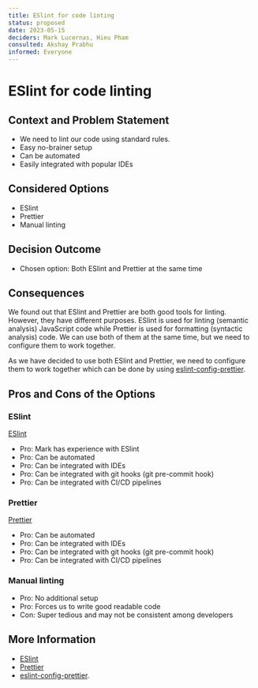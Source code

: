 ```yaml
---
title: ESlint for code linting
status: proposed
date: 2023-05-15
deciders: Mark Lucernas, Hieu Pham
consulted: Akshay Prabhu
informed: Everyone
---
```


# ESlint for code linting

## Context and Problem Statement

- We need to lint our code using standard rules.
- Easy no-brainer setup
- Can be automated
- Easily integrated with popular IDEs

## Considered Options

- ESlint
- Prettier
- Manual linting

## Decision Outcome

- Chosen option: Both ESlint and Prettier at the same time

## Consequences

We found out that ESlint and Prettier are both good tools for linting. However,
they have different purposes. ESlint is used for linting (semantic analysis)
JavaScript code while Prettier is used for formatting (syntactic analysis) code.
We can use both of them at the same time, but we need to configure them to work
together.

As we have decided to use both ESlint and Prettier, we need to configure them to
work together which can be done by using
[eslint-config-prettier](https://www.npmjs.com/package/eslint-plugin-prettier).

## Pros and Cons of the Options

### ESlint

[ESlint](https://eslint.org/)

- Pro: Mark has experience with ESlint
- Pro: Can be automated
- Pro: Can be integrated with IDEs
- Pro: Can be integrated with git hooks (git pre-commit hook)
- Pro: Can be integrated with CI/CD pipelines

### Prettier

[Prettier](https://prettier.io/)

- Pro: Can be automated
- Pro: Can be integrated with IDEs
- Pro: Can be integrated with git hooks (git pre-commit hook)
- Pro: Can be integrated with CI/CD pipelines

### Manual linting

- Pro: No additional setup
- Pro: Forces us to write good readable code
- Con: Super tedious and may not be consistent among developers

## More Information

- [ESlint](https://eslint.org/)
- [Prettier](https://prettier.io/)
- [eslint-config-prettier](https://www.npmjs.com/package/eslint-plugin-prettier).


